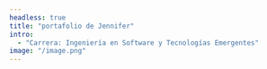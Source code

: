 ```yaml
---
headless: true
title: "portafolio de Jennifer"
intro: 
  - "Carrera: Ingeniería en Software y Tecnologías Emergentes"
image: "/image.png"
---
```

